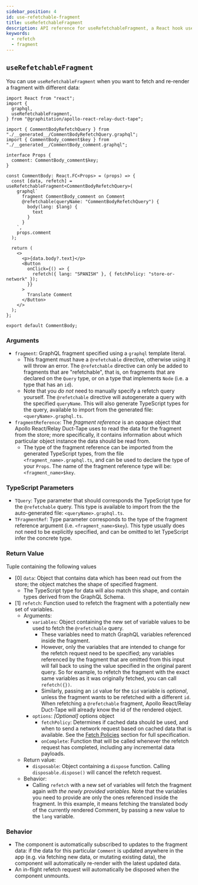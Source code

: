 ```yaml
---
sidebar_position: 4
id: use-refetchable-fragment
title: useRefetchableFragment
description: API reference for useRefetchableFragment, a React hook used to refetch fragment data
keywords:
  - refetch
  - fragment
---
```


## `useRefetchableFragment`

You can use `useRefetchableFragment` when you want to fetch and re-render a fragment with different data:

```tsx
import React from "react";
import {
  graphql,
  useRefetchableFragment,
} from "@graphitation/apollo-react-relay-duct-tape";

import { CommentBodyRefetchQuery } from "./__generated__/CommentBodyRefetchQuery.graphql";
import { CommentBody_comment$key } from "./__generated__/CommentBody_comment.graphql";

interface Props {
  comment: CommentBody_comment$key;
}

const CommentBody: React.FC<Props> = (props) => {
  const [data, refetch] = useRefetchableFragment<CommentBodyRefetchQuery>(
    graphql`
      fragment CommentBody_comment on Comment
      @refetchable(queryName: "CommentBodyRefetchQuery") {
        body(lang: $lang) {
          text
        }
      }
    `,
    props.comment
  );

  return (
    <>
      <p>{data.body?.text}</p>
      <Button
        onClick={() => {
          refetch({ lang: "SPANISH" }, { fetchPolicy: "store-or-network" });
        }}
      >
        Translate Comment
      </Button>
    </>
  );
};

export default CommentBody;
```

### Arguments

- `fragment`: GraphQL fragment specified using a `graphql` template literal.
  - This fragment must have a `@refetchable` directive, otherwise using it will throw an error. The `@refetchable` directive can only be added to fragments that are "refetchable", that is, on fragments that are declared on the `Query` type, or on a type that implements `Node` (i.e. a type that has an `id`).
  - Note that you _do not_ need to manually specify a refetch query yourself. The `@refetchable` directive will autogenerate a query with the specified `queryName`. This will also generate TypeScript types for the query, available to import from the generated file: `<queryName>.graphql.ts`.
- `fragmentReference`: The _fragment reference_ is an opaque object that Apollo React/Relay Duct-Tape uses to read the data for the fragment from the store; more specifically, it contains information about which particular object instance the data should be read from.
  - The type of the fragment reference can be imported from the generated TypeScript types, from the file `<fragment_name>.graphql.ts`, and can be used to declare the type of your `Props`. The name of the fragment reference type will be: `<fragment_name>$key`.

### TypeScript Parameters

- `TQuery`: Type parameter that should corresponds the TypeScript type for the `@refetchable` query. This type is available to import from the the auto-generated file: `<queryName>.graphql.ts`.
- `TFragmentRef`: Type parameter corresponds to the type of the fragment reference argument (i.e. `<fragment_name>$key`). This type usually does not need to be explicitly specified, and can be omitted to let TypeScript infer the concrete type.

### Return Value

Tuple containing the following values

- [0] `data`: Object that contains data which has been read out from the store; the object matches the shape of specified fragment.
  - The TypeScript type for data will also match this shape, and contain types derived from the GraphQL Schema.
- [1] `refetch`: Function used to refetch the fragment with a potentially new set of variables.
  - Arguments:
    - `variables`: Object containing the new set of variable values to be used to fetch the `@refetchable` query.
      - These variables need to match GraphQL variables referenced inside the fragment.
      - However, only the variables that are intended to change for the refetch request need to be specified; any variables referenced by the fragment that are omitted from this input will fall back to using the value specified in the original parent query. So for example, to refetch the fragment with the exact same variables as it was originally fetched, you can call `refetch({})`.
      - Similarly, passing an `id` value for the `$id` variable is _*optional*_, unless the fragment wants to be refetched with a different `id`. When refetching a `@refetchable` fragment, Apollo React/Relay Duct-Tape will already know the id of the rendered object.
    - `options`: _*[Optional]*_ options object
      - `fetchPolicy`: Determines if cached data should be used, and when to send a network request based on cached data that is available. See the [Fetch Policies](../../guided-tour/reusing-cached-data/fetch-policies/) section for full specification.
      - `onComplete`: Function that will be called whenever the refetch request has completed, including any incremental data payloads.
  - Return value:
    - `disposable`: Object containing a `dispose` function. Calling `disposable.dispose()` will cancel the refetch request.
  - Behavior:
    - Calling `refetch` with a new set of variables will fetch the fragment again _with the newly provided variables_. Note that the variables you need to provide are only the ones referenced inside the fragment. In this example, it means fetching the translated body of the currently rendered Comment, by passing a new value to the `lang` variable.

### Behavior

- The component is automatically subscribed to updates to the fragment data: if the data for this particular `Comment` is updated anywhere in the app (e.g. via fetching new data, or mutating existing data), the component will automatically re-render with the latest updated data.
- An in-flight refetch request will automatically be disposed when the component unmounts.
